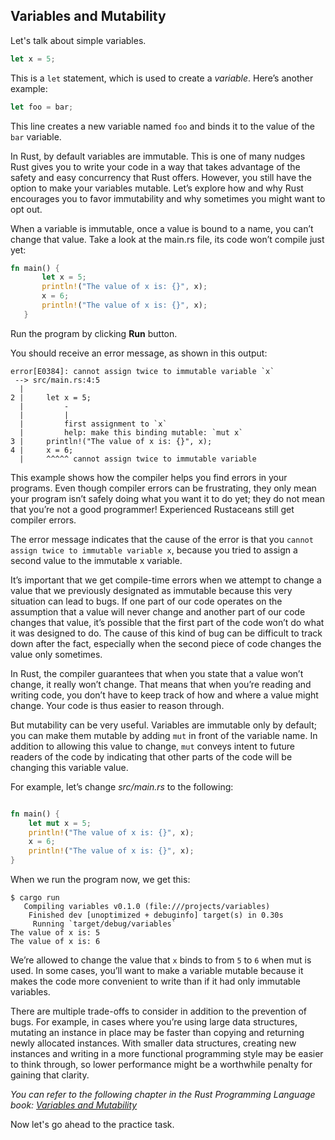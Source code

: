 ## Variables and Mutability

Let's talk about simple variables.

```rust
let x = 5;
```

This is a `let` statement, which is used to create a *variable*. Here’s another example:

```rust
let foo = bar;
```

This line creates a new variable named `foo` and binds it to the value of the `bar` variable.

In Rust, by default variables are immutable. This is one of many nudges Rust gives you to write your code in a way that takes advantage of the safety and easy concurrency that Rust offers. However, you still have the option to make your variables mutable. Let’s explore how and why Rust encourages you to favor immutability and why sometimes you might want to opt out.

When a variable is immutable, once a value is bound to a name, you can’t change that value. Take a look at the main.rs file, its code won’t compile just yet:

```rust
fn main() {
       let x = 5;
       println!("The value of x is: {}", x);
       x = 6;
       println!("The value of x is: {}", x);
   }
```


Run the program by clicking **Run** button.

You should receive an error message, as shown in this output:

```text
error[E0384]: cannot assign twice to immutable variable `x`
 --> src/main.rs:4:5
  |
2 |     let x = 5;
  |         -
  |         |
  |         first assignment to `x`
  |         help: make this binding mutable: `mut x`
3 |     println!("The value of x is: {}", x);
4 |     x = 6;
  |     ^^^^^ cannot assign twice to immutable variable
```

This example shows how the compiler helps you find errors in your programs. Even though compiler errors can be frustrating, they only mean your program isn’t safely doing what you want it to do yet; they do not mean that you’re not a good programmer! Experienced Rustaceans still get compiler errors.

The error message indicates that the cause of the error is that you `cannot assign twice to immutable variable x`, because you tried to assign a second value to the immutable x variable.

It’s important that we get compile-time errors when we attempt to change a value that we previously designated as immutable because this very situation can lead to bugs. If one part of our code operates on the assumption that a value will never change and another part of our code changes that value, it’s possible that the first part of the code won’t do what it was designed to do. The cause of this kind of bug can be difficult to track down after the fact, especially when the second piece of code changes the value only sometimes.

In Rust, the compiler guarantees that when you state that a value won’t change, it really won’t change. That means that when you’re reading and writing code, you don’t have to keep track of how and where a value might change. Your code is thus easier to reason through.

But mutability can be very useful. Variables are immutable only by default; you can make them mutable by adding `mut` in front of the variable name. In addition to allowing this value to change, `mut` conveys intent to future readers of the code by indicating that other parts of the code will be changing this variable value.

For example, let’s change _src/main.rs_ to the following:

```rust

fn main() {
    let mut x = 5;
    println!("The value of x is: {}", x);
    x = 6;
    println!("The value of x is: {}", x);
}
```

When we run the program now, we get this:

```text
$ cargo run
   Compiling variables v0.1.0 (file:///projects/variables)
    Finished dev [unoptimized + debuginfo] target(s) in 0.30s
     Running `target/debug/variables`
The value of x is: 5
The value of x is: 6
```

We’re allowed to change the value that `x` binds to from `5` to `6` when mut is used. In some cases, you’ll want to make a variable mutable because it makes the code more convenient to write than if it had only immutable variables.

There are multiple trade-offs to consider in addition to the prevention of bugs. For example, in cases where you’re using large data structures, mutating an instance in place may be faster than copying and returning newly allocated instances. With smaller data structures, creating new instances and writing in a more functional programming style may be easier to think through, so lower performance might be a worthwhile penalty for gaining that clarity.

_You can refer to the following chapter in the Rust Programming Language book: [Variables and Mutability](https://doc.rust-lang.org/stable/book/ch03-01-variables-and-mutability.html)_

Now let's go ahead to the practice task.
